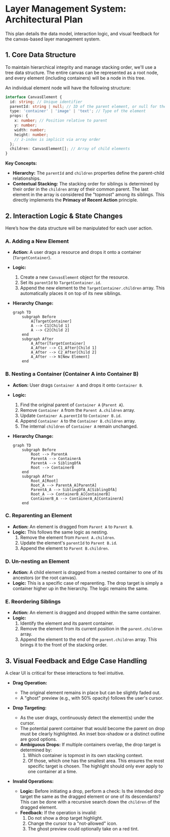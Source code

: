 # Layer Management System: Architectural Plan

This plan details the data model, interaction logic, and visual feedback for the canvas-based layer management system.

## 1. Core Data Structure

To maintain hierarchical integrity and manage stacking order, we'll use a tree data structure. The entire canvas can be represented as a root node, and every element (including containers) will be a node in this tree.

An individual element node will have the following structure:

```typescript
interface CanvasElement {
  id: string; // Unique identifier
  parentId: string | null; // ID of the parent element, or null for the root
  type: 'container' | 'image' | 'text'; // Type of the element
  props: {
    x: number; // Position relative to parent
    y: number;
    width: number;
    height: number;
    // z-index is implicit via array order
  };
  children: CanvasElement[]; // Array of child elements
}
```

**Key Concepts:**

- **Hierarchy:** The `parentId` and `children` properties define the parent-child relationships.
- **Contextual Stacking:** The stacking order for siblings is determined by their order in the `children` array of their common parent. The last element in the array is considered the "topmost" among its siblings. This directly implements the **Primacy of Recent Action** principle.

## 2. Interaction Logic & State Changes

Here’s how the data structure will be manipulated for each user action.

### A. Adding a New Element

- **Action:** A user drags a resource and drops it onto a container (`TargetContainer`).
- **Logic:**

  1.  Create a new `CanvasElement` object for the resource.
  2.  Set its `parentId` to `TargetContainer.id`.
  3.  Append the new element to the `TargetContainer.children` array. This automatically places it on top of its new siblings.

- **Hierarchy Change:**
  ```mermaid
  graph TD
      subgraph Before
          A[TargetContainer]
          A --> C1[Child 1]
          A --> C2[Child 2]
      end
      subgraph After
          A_After[TargetContainer]
          A_After --> C1_After[Child 1]
          A_After --> C2_After[Child 2]
          A_After --> N[New Element]
      end
  ```

### B. Nesting a Container (Container A into Container B)

- **Action:** User drags `Container A` and drops it onto `Container B`.
- **Logic:**

  1.  Find the original parent of `Container A` (`Parent A`).
  2.  Remove `Container A` from the `Parent A.children` array.
  3.  Update `Container A.parentId` to `Container B.id`.
  4.  Append `Container A` to the `Container B.children` array.
  5.  The internal `children` of `Container A` remain unchanged.

- **Hierarchy Change:**
  ```mermaid
  graph TD
      subgraph Before
          Root --> ParentA
          ParentA --> ContainerA
          ParentA --> SiblingOfA
          Root --> ContainerB
      end
      subgraph After
          Root_A[Root]
          Root_A --> ParentA_A[ParentA]
          ParentA_A --> SiblingOfA_A[SiblingOfA]
          Root_A --> ContainerB_A[ContainerB]
          ContainerB_A --> ContainerA_A[ContainerA]
      end
  ```

### C. Reparenting an Element

- **Action:** An element is dragged from `Parent A` to `Parent B`.
- **Logic:** This follows the same logic as nesting.
  1.  Remove the element from `Parent A.children`.
  2.  Update the element's `parentId` to `Parent B.id`.
  3.  Append the element to `Parent B.children`.

### D. Un-nesting an Element

- **Action:** A child element is dragged from a nested container to one of its ancestors (or the root canvas).
- **Logic:** This is a specific case of reparenting. The drop target is simply a container higher up in the hierarchy. The logic remains the same.

### E. Reordering Siblings

- **Action:** An element is dragged and dropped within the same container.
- **Logic:**
  1.  Identify the element and its parent container.
  2.  Remove the element from its current position in the `parent.children` array.
  3.  Append the element to the end of the `parent.children` array. This brings it to the front of the stacking order.

## 3. Visual Feedback and Edge Case Handling

A clear UI is critical for these interactions to feel intuitive.

- **Drag Operation:**

  - The original element remains in place but can be slightly faded out.
  - A "ghost" preview (e.g., with 50% opacity) follows the user's cursor.

- **Drop Targeting:**

  - As the user drags, continuously detect the element(s) under the cursor.
  - The potential parent container that would become the parent on drop must be clearly highlighted. An inset box-shadow or a distinct outline are good options.
  - **Ambiguous Drops:** If multiple containers overlap, the drop target is determined by:
    1.  Which container is topmost in its own stacking context.
    2.  Of those, which one has the smallest area.
        This ensures the most specific target is chosen. The highlight should only ever apply to one container at a time.

- **Invalid Operations:**
  - **Logic:** Before initiating a drop, perform a check: Is the intended drop target the same as the dragged element or one of its descendants? This can be done with a recursive search down the `children` of the dragged element.
  - **Feedback:** If the operation is invalid:
    1.  Do not show a drop target highlight.
    2.  Change the cursor to a "not-allowed" icon.
    3.  The ghost preview could optionally take on a red tint.
